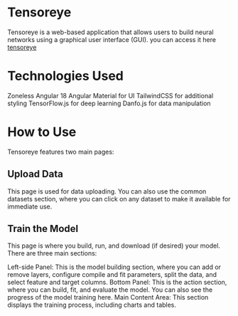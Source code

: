 # Tensoreye

Tensoreye is a web-based application that allows users to build neural networks using a graphical user interface (GUI).
you can access it here [tensoreye](https://tensoreye.vercel.app/)

# Technologies Used

Zoneless Angular 18
Angular Material for UI
TailwindCSS for additional styling
TensorFlow.js for deep learning
Danfo.js for data manipulation

# How to Use

Tensoreye features two main pages:

## Upload Data

This page is used for data uploading. You can also use the common datasets section, where you can click on any dataset to make it available for immediate use.

## Train the Model

This page is where you build, run, and download (if desired) your model. There are three main sections:

Left-side Panel: This is the model building section, where you can add or remove layers, configure compile and fit parameters, split the data, and select feature and target columns.
Bottom Panel: This is the action section, where you can build, fit, and evaluate the model. You can also see the progress of the model training here.
Main Content Area: This section displays the training process, including charts and tables.

